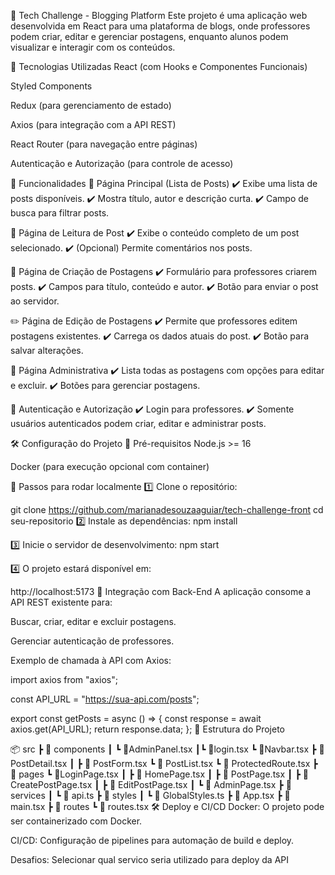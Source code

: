 📌 Tech Challenge - Blogging Platform
Este projeto é uma aplicação web desenvolvida em React para uma plataforma de blogs, onde professores podem criar, editar e gerenciar postagens, enquanto alunos podem visualizar e interagir com os conteúdos.

🚀 Tecnologias Utilizadas
React (com Hooks e Componentes Funcionais)

Styled Components 

Redux (para gerenciamento de estado)

Axios (para integração com a API REST)

React Router (para navegação entre páginas)

Autenticação e Autorização (para controle de acesso)

🎯 Funcionalidades
📄 Página Principal (Lista de Posts)
✔️ Exibe uma lista de posts disponíveis.
✔️ Mostra título, autor e descrição curta.
✔️ Campo de busca para filtrar posts.

📖 Página de Leitura de Post
✔️ Exibe o conteúdo completo de um post selecionado.
✔️ (Opcional) Permite comentários nos posts.

📝 Página de Criação de Postagens
✔️ Formulário para professores criarem posts.
✔️ Campos para título, conteúdo e autor.
✔️ Botão para enviar o post ao servidor.

✏️ Página de Edição de Postagens
✔️ Permite que professores editem postagens existentes.
✔️ Carrega os dados atuais do post.
✔️ Botão para salvar alterações.

🔧 Página Administrativa
✔️ Lista todas as postagens com opções para editar e excluir.
✔️ Botões para gerenciar postagens.

🔐 Autenticação e Autorização
✔️ Login para professores.
✔️ Somente usuários autenticados podem criar, editar e administrar posts.

🛠 Configuração do Projeto
📌 Pré-requisitos
Node.js >= 16

Docker (para execução opcional com container)

🚀 Passos para rodar localmente
1️⃣ Clone o repositório:


git clone https://github.com/marianadesouzaaguiar/tech-challenge-front
cd seu-repositorio
2️⃣ Instale as dependências:
npm install

3️⃣ Inicie o servidor de desenvolvimento:
npm start

4️⃣ O projeto estará disponível em:

http://localhost:5173
🔗 Integração com Back-End
A aplicação consome a API REST existente para:

Buscar, criar, editar e excluir postagens.

Gerenciar autenticação de professores.

Exemplo de chamada à API com Axios:

import axios from "axios";

const API_URL = "https://sua-api.com/posts";

export const getPosts = async () => {
  const response = await axios.get(API_URL);
  return response.data;
};
📂 Estrutura do Projeto

📦 src
 ┣ 📂 components
┃ ┗ 📜AdminPanel.tsx
 ┃┗ 📜login.tsx
 ┗ 📜Navbar.tsx
 ┣ 📜 PostDetail.tsx
 ┃ ┣ 📜 PostForm.tsx
┗ 📜 PostList.tsx
┗ 📜 ProtectedRoute.tsx
 ┣ 📂 pages
  ┗ 📜LoginPage.tsx
 ┃ ┣ 📜 HomePage.tsx
 ┃ ┣ 📜 PostPage.tsx
 ┃ ┣ 📜 CreatePostPage.tsx
 ┃ ┣ 📜 EditPostPage.tsx
 ┃ ┗ 📜 AdminPage.tsx
 ┣ 📂 services
 ┃ ┗ 📜 api.ts
 ┣ 📂 styles
 ┃ ┗ 📜 GlobalStyles.ts
 ┣ 📜 App.tsx
 ┣ 📜 main.tsx
  ┣ 📂 routes
 ┗ 📜 routes.tsx
🛠 Deploy e CI/CD
Docker: O projeto pode ser containerizado com Docker.

CI/CD: Configuração de pipelines para automação de build e deploy.

Desafios: Selecionar qual servico seria utilizado para deploy da API
